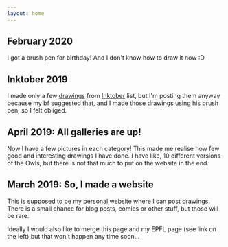 ```yaml
---
layout: home
---
```


## February 2020
I got a brush pen for birthday! And I don't know how to draw it now :D 

## Inktober 2019
I made only a few [drawings](inktober.html) from 
[Inktober](https://inktober.com/rules) list, but I'm posting them
anyway because my bf suggested that, and I made those drawings using his brush 
pen, so I felt obliged. 

## April 2019: All galleries are up!
Now I have a few pictures in each category! This made me realise how few good 
and interesting drawings I have done. I have like, 10 different versions of the 
Owls, but there is not that much to put on the website in the end.

## March 2019: So, I made a website

This is supposed to be my personal website where I can post drawings.
There is a small chance for blog posts, comics or other stuff, 
but those will be rare.

Ideally I would also like to merge this page and my EPFL page (see link on the 
left),but that won't happen any time soon...
